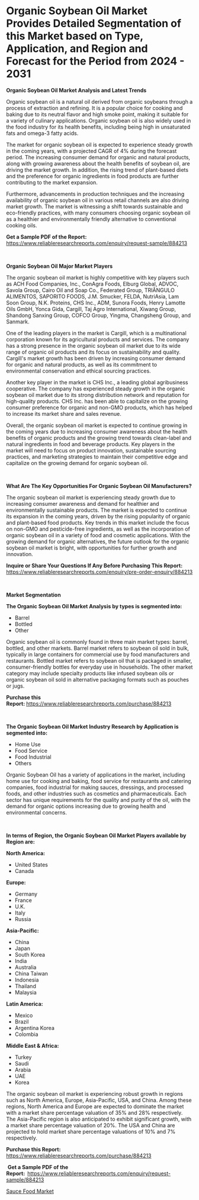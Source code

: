 <p><h1>Organic Soybean Oil Market Provides Detailed Segmentation of this Market based on Type, Application, and Region and Forecast for the Period from 2024 - 2031</h1></p><p><strong>Organic Soybean Oil Market Analysis and Latest Trends</strong></p>
<p><p>Organic soybean oil is a natural oil derived from organic soybeans through a process of extraction and refining. It is a popular choice for cooking and baking due to its neutral flavor and high smoke point, making it suitable for a variety of culinary applications. Organic soybean oil is also widely used in the food industry for its health benefits, including being high in unsaturated fats and omega-3 fatty acids.</p><p>The market for organic soybean oil is expected to experience steady growth in the coming years, with a projected CAGR of 4% during the forecast period. The increasing consumer demand for organic and natural products, along with growing awareness about the health benefits of soybean oil, are driving the market growth. In addition, the rising trend of plant-based diets and the preference for organic ingredients in food products are further contributing to the market expansion.</p><p>Furthermore, advancements in production techniques and the increasing availability of organic soybean oil in various retail channels are also driving market growth. The market is witnessing a shift towards sustainable and eco-friendly practices, with many consumers choosing organic soybean oil as a healthier and environmentally friendly alternative to conventional cooking oils.</p></p>
<p><strong>Get a Sample PDF of the Report:&nbsp;</strong> <a href="https://www.reliableresearchreports.com/enquiry/request-sample/884213">https://www.reliableresearchreports.com/enquiry/request-sample/884213</a></p>
<p>&nbsp;</p>
<p><strong>Organic Soybean Oil Major Market Players</strong></p>
<p><p>The organic soybean oil market is highly competitive with key players such as ACH Food Companies, Inc., ConAgra Foods, Elburg Global, ADVOC, Savola Group, Cairo Oil and Soap Co., Federated Group, TRIÂNGULO ALIMENTOS, SAPORITO FOODS, J.M. Smucker, FELDA, NutriAsia, Lam Soon Group, N.K. Proteins, CHS Inc., ADM, Sunora Foods, Henry Lamotte Oils GmbH, Yonca Gida, Cargill, Taj Agro International, Xiwang Group, Shandong Sanxing Group, COFCO Group, Yingma, Changsheng Group, and Sanmark.</p><p>One of the leading players in the market is Cargill, which is a multinational corporation known for its agricultural products and services. The company has a strong presence in the organic soybean oil market due to its wide range of organic oil products and its focus on sustainability and quality. Cargill's market growth has been driven by increasing consumer demand for organic and natural products, as well as its commitment to environmental conservation and ethical sourcing practices.</p><p>Another key player in the market is CHS Inc., a leading global agribusiness cooperative. The company has experienced steady growth in the organic soybean oil market due to its strong distribution network and reputation for high-quality products. CHS Inc. has been able to capitalize on the growing consumer preference for organic and non-GMO products, which has helped to increase its market share and sales revenue.</p><p>Overall, the organic soybean oil market is expected to continue growing in the coming years due to increasing consumer awareness about the health benefits of organic products and the growing trend towards clean-label and natural ingredients in food and beverage products. Key players in the market will need to focus on product innovation, sustainable sourcing practices, and marketing strategies to maintain their competitive edge and capitalize on the growing demand for organic soybean oil.</p></p>
<p>&nbsp;</p>
<p><strong>What Are The Key Opportunities For Organic Soybean Oil Manufacturers?</strong></p>
<p><p>The organic soybean oil market is experiencing steady growth due to increasing consumer awareness and demand for healthier and environmentally sustainable products. The market is expected to continue its expansion in the coming years, driven by the rising popularity of organic and plant-based food products. Key trends in this market include the focus on non-GMO and pesticide-free ingredients, as well as the incorporation of organic soybean oil in a variety of food and cosmetic applications. With the growing demand for organic alternatives, the future outlook for the organic soybean oil market is bright, with opportunities for further growth and innovation.</p></p>
<p><strong>Inquire or Share Your Questions If Any Before Purchasing This Report:</strong> <a href="https://www.reliableresearchreports.com/enquiry/pre-order-enquiry/884213">https://www.reliableresearchreports.com/enquiry/pre-order-enquiry/884213</a></p>
<p>&nbsp;</p>
<p><strong>Market Segmentation</strong></p>
<p><strong>The Organic Soybean Oil Market Analysis by types is segmented into:</strong></p>
<p><ul><li>Barrel</li><li>Bottled</li><li>Other</li></ul></p>
<p><p>Organic soybean oil is commonly found in three main market types: barrel, bottled, and other markets. Barrel market refers to soybean oil sold in bulk, typically in large containers for commercial use by food manufacturers and restaurants. Bottled market refers to soybean oil that is packaged in smaller, consumer-friendly bottles for everyday use in households. The other market category may include specialty products like infused soybean oils or organic soybean oil sold in alternative packaging formats such as pouches or jugs.</p></p>
<p><strong>Purchase this Report:&nbsp;</strong><a href="https://www.reliableresearchreports.com/purchase/884213">https://www.reliableresearchreports.com/purchase/884213</a></p>
<p>&nbsp;</p>
<p><strong>The Organic Soybean Oil Market Industry Research by Application is segmented into:</strong></p>
<p><ul><li>Home Use</li><li>Food Service</li><li>Food Industrial</li><li>Others</li></ul></p>
<p><p>Organic Soybean Oil has a variety of applications in the market, including home use for cooking and baking, food service for restaurants and catering companies, food industrial for making sauces, dressings, and processed foods, and other industries such as cosmetics and pharmaceuticals. Each sector has unique requirements for the quality and purity of the oil, with the demand for organic options increasing due to growing health and environmental concerns.</p></p>
<p>&nbsp;</p>
<p><strong>In terms of Region, the Organic Soybean Oil Market Players available by Region are:</strong></p>
<p>
    <p> <strong> North America: </strong>
        <ul>
            <li>United States</li>
            <li>Canada</li>
        </ul>
        </p> 
    <p> <strong> Europe: </strong>
        <ul>
            <li>Germany</li>
            <li>France</li>
            <li>U.K.</li>
            <li>Italy</li>
            <li>Russia</li>
        </ul>
        </p> 
    <p> <strong> Asia-Pacific: </strong>
        <ul>
            <li>China</li>
            <li>Japan</li>
            <li>South Korea</li>
            <li>India</li>
            <li>Australia</li>
            <li>China Taiwan</li>
            <li>Indonesia</li>
            <li>Thailand</li>
            <li>Malaysia</li>
        </ul>
        </p> 
    <p> <strong> Latin America: </strong>
        <ul>
            <li>Mexico</li>
            <li>Brazil</li>
            <li>Argentina Korea</li>
            <li>Colombia</li>
        </ul>
        </p> 
    <p> <strong> Middle East & Africa: </strong>
        <ul>
            <li>Turkey</li>
            <li>Saudi</li>
            <li>Arabia</li>
            <li>UAE</li>
            <li>Korea</li>
        </ul>
    </p>
    </p>
<p><p>The organic soybean oil market is experiencing robust growth in regions such as North America, Europe, Asia-Pacific, USA, and China. Among these regions, North America and Europe are expected to dominate the market with a market share percentage valuation of 35% and 28% respectively. The Asia-Pacific region is also anticipated to exhibit significant growth, with a market share percentage valuation of 20%. The USA and China are projected to hold market share percentage valuations of 10% and 7% respectively.</p></p>
<p><strong>Purchase this Report: </strong><a href="https://www.reliableresearchreports.com/purchase/884213">https://www.reliableresearchreports.com/purchase/884213</a></p>
<p>&nbsp;<strong>Get a Sample PDF of the Report:&nbsp;&nbsp;</strong><a href="https://www.reliableresearchreports.com/enquiry/request-sample/884213">https://www.reliableresearchreports.com/enquiry/request-sample/884213</a></p>
<p><strong></strong></p>
<p><p><a href="https://github.com/lbird53714/Market-Research-Report-List-4/blob/main/sauce-food-market.md">Sauce Food Market</a></p></p>